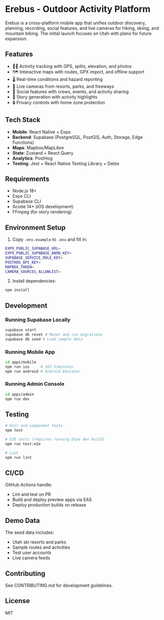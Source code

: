 # Erebus - Outdoor Activity Platform

Erebus is a cross-platform mobile app that unifies outdoor discovery, planning, recording, social features, and live cameras for hiking, skiing, and mountain biking. The initial launch focuses on Utah with plans for future expansion.

## Features

- 🏃‍♂️ Activity tracking with GPS, splits, elevation, and photos
- 🗺️ Interactive maps with routes, GPX import, and offline support
- 🌡️ Real-time conditions and hazard reporting
- 📸 Live cameras from resorts, parks, and freeways
- 👥 Social features with crews, events, and activity sharing
- 📱 Story generation with activity highlights
- 🔒 Privacy controls with home zone protection

## Tech Stack

- **Mobile**: React Native + Expo
- **Backend**: Supabase (PostgreSQL, PostGIS, Auth, Storage, Edge Functions)
- **Maps**: Mapbox/MapLibre
- **State**: Zustand + React Query
- **Analytics**: PostHog
- **Testing**: Jest + React Native Testing Library + Detox

## Requirements

- Node.js 18+
- Expo CLI
- Supabase CLI
- Xcode 14+ (iOS development)
- FFmpeg (for story rendering)

## Environment Setup

1. Copy `.env.example` to `.env` and fill in:

```bash
EXPO_PUBLIC_SUPABASE_URL=
EXPO_PUBLIC_SUPABASE_ANON_KEY=
SUPABASE_SERVICE_ROLE_KEY=
POSTHOG_API_KEY=
MAPBOX_TOKEN=
CAMERA_SOURCES_ALLOWLIST=
```

2. Install dependencies:

```bash
npm install
```

## Development

### Running Supabase Locally

```bash
supabase start
supabase db reset # Reset and run migrations
supabase db seed # Load sample data
```

### Running Mobile App

```bash
cd apps/mobile
npm run ios     # iOS Simulator
npm run android # Android Emulator
```

### Running Admin Console

```bash
cd apps/admin
npm run dev
```

## Testing

```bash
# Unit and component tests
npm test

# E2E tests (requires running Expo dev build)
npm run test:e2e

# Lint
npm run lint
```

## CI/CD

GitHub Actions handle:
- Lint and test on PR
- Build and deploy preview apps via EAS
- Deploy production builds on release

## Demo Data

The seed data includes:
- Utah ski resorts and parks
- Sample routes and activities
- Test user accounts
- Live camera feeds

## Contributing

See CONTRIBUTING.md for development guidelines.

## License

MIT 

